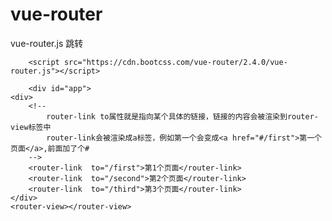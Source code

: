 # vue-router
vue-router.js 跳转

<script src="https://cdn.bootcss.com/vue/2.4.0/vue.js"></script>
		<script src="https://cdn.bootcss.com/vue-router/2.4.0/vue-router.js"></script>
    
    	<div id="app">
    <div>
        <!--
            router-link to属性就是指向某个具体的链接，链接的内容会被渲染到router-view标签中
            router-link会被渲染成a标签，例如第一个会变成<a href="#/first">第一个页面</a>,前面加了个#
        -->
        <router-link  to="/first">第1个页面</router-link>
        <router-link  to="/second">第2个页面</router-link>
        <router-link  to="/third">第3个页面</router-link>
    </div>
    <router-view></router-view>
</div>
</body>
<script>
    /*
    * 申明三个模板
    */
    var first = { template: '<p>this is first page</p>' };
    var second = { template: '<p>this is second page</p>' };
    var third = { template: '<p>this is third page</p>' };
    /*
    * 定义路由，component属性是通过 Vue.extend() 创建的组件构造器，或者，只是一个组件配置对象。
    */
    var routes = [
        { path: '/first', component: first },
        { path: '/second', component: second },
        { path: '/third', component: third }
    ];
    /*
    * 创建VueRouter实例
    */
    var router = new VueRouter({
        routes:routes
    });
    /*
    * 给vue对象绑定路由
    * .$mount("#app")手动挂载，用来延迟挂载，跟
    *  const app = new Vue({
    *   el:"#app"
    *   router
    * });
    * 效果是一样的
    */
    const app = new Vue({
        router
    }).$mount("#app");

</script>
